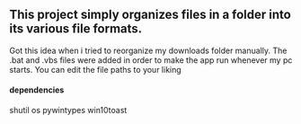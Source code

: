## This project simply organizes files in a folder into its various file formats.

Got this idea when i tried to reorganize my downloads folder manually.
The .bat and .vbs files were added in order to make the app run whenever my pc starts. 
You can edit the file paths to your liking

#### dependencies
shutil
os
pywintypes
win10toast
